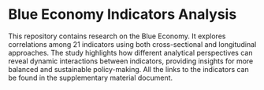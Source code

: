 # Blue Economy Indicators Analysis

This repository contains research on the Blue Economy. It explores correlations among 21 indicators using both cross-sectional and longitudinal approaches. 
The study highlights how different analytical perspectives can reveal dynamic interactions between indicators, providing insights for more balanced and sustainable policy-making.
All the links to the indicators can be found in the supplementary material document. 



